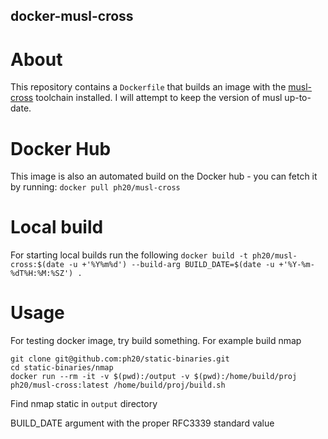 ## docker-musl-cross

# About
This repository contains a `Dockerfile` that builds an image with the
[musl-cross][1] toolchain installed.  I will attempt to keep the version
of musl up-to-date.

# Docker Hub
This image is also an automated build on the Docker hub - you can fetch it
by running: `docker pull ph20/musl-cross`

# Local build
For starting local builds run the following
`docker build -t ph20/musl-cross:$(date -u +'%Y%m%d') --build-arg BUILD_DATE=$(date -u +'%Y-%m-%dT%H:%M:%SZ') .`

# Usage
For testing docker image, try build something.
For example build nmap
```
git clone git@github.com:ph20/static-binaries.git
cd static-binaries/nmap
docker run --rm -it -v $(pwd):/output -v $(pwd):/home/build/proj ph20/musl-cross:latest /home/build/proj/build.sh
```
Find nmap static in `output` directory

[1]: https://github.com/ph20/musl-cross
BUILD_DATE argument with the proper RFC3339 standard value
